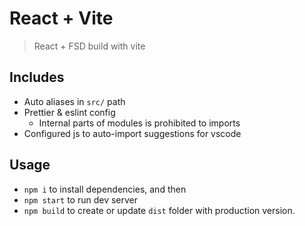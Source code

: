 # React + Vite

> React + FSD build with vite

## Includes

- Auto aliases in `src/` path
- Prettier & eslint config
    - Internal parts of modules is prohibited to imports
- Configured js to auto-import suggestions for vscode


## Usage

- `npm i` to install dependencies, and then 
- `npm start` to run dev server
- `npm build` to create or update `dist` folder with production version.